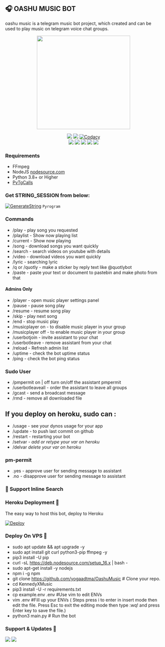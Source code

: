 ## 🎧 OASHU MUSIC BOT

oashu music is a telegram music bot project, which created and can be used to play music on telegram voice chat groups.

<p align="center"><a href="https://t.me/VeezMusicBot"><img src="https://telegra.ph/file/8bf3d62837cb59c3f8e7f.png" width="300"></a></p>
<p align="center">
    <a href="https://www.python.org/" alt="made-with-python"> <img src="https://img.shields.io/badge/Made%20with-Python-black.svg?style=flat-square&logo=python&logoColor=blue&color=red" /></a>
    <a href="https://github.com/levina-lab/VeezMusic/graphs/commit-activity" alt="Maintenance"> <img src="https://img.shields.io/badge/Maintained%3F-yes-red.svg?style=flat-square" /></a>
    <a href="https://app.codacy.com/gh/levina-lab/VeezMusic/dashboard"> <img src="https://img.shields.io/codacy/grade/a723cb464d5a4d25be3152b5d71de82d?color=red&logo=codacy&style=flat-square" alt="Codacy" /></a><br>
    <a href="https://github.com/levina-lab/VeezMusic"> <img src="https://img.shields.io/github/repo-size/levina-lab/VeezMusic?color=red&logo=github&logoColor=blue&style=flat-square" /></a>
    <a href="https://github.com/levina-lab/VeezMusic/commits/main"> <img src="https://img.shields.io/github/last-commit/levina-lab/VeezMusic?color=red&logo=github&logoColor=blue&style=flat-square" /></a>
    <a href="https://github.com/levina-lab/VeezMusic/issues"> <img src="https://img.shields.io/github/issues/levina-lab/VeezMusic?color=red&logo=github&logoColor=blue&style=flat-square" /></a>
    <a href="https://github.com/levina-lab/VeezMusic/network/members"> <img src="https://img.shields.io/github/forks/levina-lab/VeezMusic?color=red&logo=github&logoColor=blue&style=flat-square" /></a>  
    <a href="https://github.com/levina-lab/VeezMusic/network/members"> <img src="https://img.shields.io/github/stars/levina-lab/VeezMusic?color=red&logo=github&logoColor=blue&style=flat-square" /></a>  
</p>

<h3>Requirements</h3>

- FFmpeg
- NodeJS [nodesource.com](https://nodesource.com/)
- Python 3.8+ or Higher
- [PyTgCalls](https://github.com/pytgcalls/pytgcalls)

### Get STRING_SESSION from below:

[![GenerateString](https://img.shields.io/badge/repl.it-generateString-yellowgreen)](https://replit.com/@levinalab/StringSession#main.py) ``Pyrogram``

### Commands 

- /play <song name> - play song you requested
- /playlist - Show now playing list
- /current - Show now playing
- /song <song name> - download songs you want quickly
- /search <query> - search videos on youtube with details
- /video <song name> - download videos you want quickly
- /lyric <query> - searching lyric 
- /q or /quotly <reply text> - make a sticker by reply text like @quotlybot
- /paste - paste your text or document to pastebin and make photo from that

#### Admins Only 
- /player - open music player settings panel
- /pause - pause song play
- /resume - resume song play
- /skip - play next song
- /end - stop music play
- /musicplayer on - to disable music player in your group
- /musicplayer off - to enable music player in your group
- /userbotjoin - invite assistant to your chat
- /userbotleave - remove assistant from your chat
- /reload - Refresh admin list
- /uptime - check the bot uptime status
- /ping - check the bot ping status

### Sudo User 
- /pmpermit on | off turn on/off the assistant pmpermit
- /userbotleaveall - order the assistant to leave all groups
- /gcast - send a broadcast message
- /rmd - remove all downloaded file

## If you deploy on heroku, sudo can :
- /usage - see your dynos usage for your app
- /update - to push last commit on github
- /restart - restarting your bot
- /setvar <var> <value> - add or retype your var on heroku
- /delvar <var name> delete your var on heroku

### pm-permit 
- .yes - approve user for sending message to assistant
- .no - disapprove user for sending message to assistant

### 🔎 Support Inline Search

### Heroku Deployment 💜
The easy way to host this bot, deploy to Heroku

[![Deploy](https://www.herokucdn.com/deploy/button.svg)](https://heroku.com/deploy?template=https://github.com/yogaadtma/OashuMusic)

### Deploy On VPS 💙

- sudo apt update && apt upgrade -y
- sudo apt install git curl python3-pip ffmpeg -y
- pip3 install -U pip
- curl -sL https://deb.nodesource.com/setup_16.x | bash -
- sudo apt-get install -y nodejs
- npm i -g npm
- git clone https://github.com/yogaadtma/OashuMusic # Clone your repo.
- cd KennedyXMusic
- pip3 install -U -r requirements.txt
- cp example.env .env #Use vim to edit ENVs
- vim .env #Fill up your ENVs ( Steps press i to enter in insert mode then edit the file. Press Esc to exit the editing mode then type :wq! and press Enter key to save the file.)
- python3 main.py # Run the bot

### Support & Updates 🎑
<a href="https://t.me/VeezSupportGroup"><img src="https://img.shields.io/badge/Join-Group%20Support-blue.svg?style=for-the-badge&logo=Telegram"></a> <a href="https://t.me/levinachannel"><img src="https://img.shields.io/badge/Join-Updates%20Channel-blue.svg?style=for-the-badge&logo=Telegram"></a>
